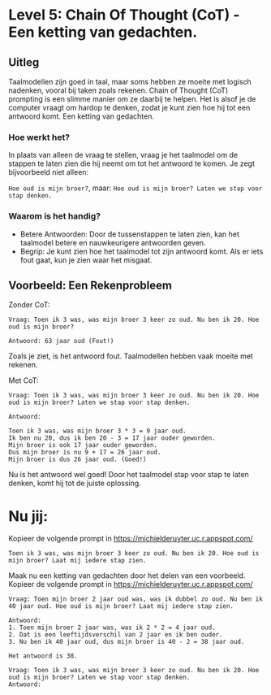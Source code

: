 # Level 5: Chain Of Thought (CoT) - Een ketting van gedachten.

## Uitleg
Taalmodellen zijn goed in taal, maar soms hebben ze moeite met logisch nadenken, vooral bij taken zoals rekenen. Chain of Thought (CoT) prompting is een slimme manier om ze daarbij te helpen. Het is alsof je de computer vraagt om hardop te denken, zodat je kunt zien hoe hij tot een antwoord komt. Een ketting van gedachten.

### Hoe werkt het?

In plaats van alleen de vraag te stellen, vraag je het taalmodel om de stappen te laten zien die hij neemt om tot het antwoord te komen. Je zegt bijvoorbeeld niet alleen:

`Hoe oud is mijn broer?`, maar: `Hoe oud is mijn broer? Laten we stap voor stap denken.`

### Waarom is het handig?

- Betere Antwoorden: Door de tussenstappen te laten zien, kan het taalmodel betere en nauwkeurigere antwoorden geven.
- Begrip: Je kunt zien hoe het taalmodel tot zijn antwoord komt. Als er iets fout gaat, kun je zien waar het misgaat.

## Voorbeeld: Een Rekenprobleem

Zonder CoT:

```
Vraag: Toen ik 3 was, was mijn broer 3 keer zo oud. Nu ben ik 20. Hoe oud is mijn broer?

Antwoord: 63 jaar oud (Fout!)
```


Zoals je ziet, is het antwoord fout. Taalmodellen hebben vaak moeite met rekenen.

Met CoT:

```
Vraag: Toen ik 3 was, was mijn broer 3 keer zo oud. Nu ben ik 20. Hoe oud is mijn broer? Laten we stap voor stap denken.

Antwoord:

Toen ik 3 was, was mijn broer 3 * 3 = 9 jaar oud.
Ik ben nu 20, dus ik ben 20 - 3 = 17 jaar ouder geworden.
Mijn broer is ook 17 jaar ouder geworden.
Dus mijn broer is nu 9 + 17 = 26 jaar oud.
Mijn broer is dus 26 jaar oud. (Goed!)
```

Nu is het antwoord wel goed! Door het taalmodel stap voor stap te laten denken, komt hij tot de juiste oplossing.

# Nu jij:
Kopieer de volgende prompt in https://michielderuyter.uc.r.appspot.com/

    Toen ik 3 was, was mijn broer 3 keer zo oud. Nu ben ik 20. Hoe oud is mijn broer? Laat mij iedere stap zien.

Maak nu een ketting van gedachten door het delen van een voorbeeld. 
Kopieer de volgende prompt in https://michielderuyter.uc.r.appspot.com/

    Vraag: Toen mijn broer 2 jaar oud was, was ik dubbel zo oud. Nu ben ik 40 jaar oud. Hoe oud is mijn broer? Laat mij iedere stap zien.

    Antwoord:
    1. Toen mijn broer 2 jaar was, was ik 2 * 2 = 4 jaar oud.
    2. Dat is een leeftijdsverschil van 2 jaar en ik ben ouder.
    3. Nu ben ik 40 jaar oud, dus mijn broer is 40 - 2 = 38 jaar oud.
    
    Het antwoord is 38.

    Vraag: Toen ik 3 was, was mijn broer 3 keer zo oud. Nu ben ik 20. Hoe oud is mijn broer? Laten we stap voor stap denken.
    Antwoord: